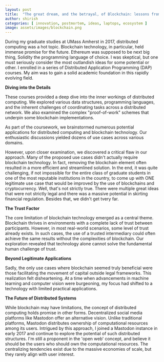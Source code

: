 ```yaml
---
layout: post
title:  "The great dream, and the betrayal, of Blockchain: lessons from Grad School"
author: shirish
categories: [ innovation, postmortem, ideas, laptops, ecosystem ]
image: assets/images/blockchain.png
---
```


During my graduate studies at UMass Amherst in 2017, distributed computing was a hot topic. Blockchain technology, in particular, held immense promise for the future. Ethereum was supposed to be next big thing, Solidity the programming language of choice. I was skeptical, but one must seriously consider the most outlandish ideas for some potential or other. I enrolled in a series of Distributed Application Programming (DAP) courses. My aim was to gain a solid academic foundation in this rapidly evolving field.

**Diving into the Details**

These courses provided a deep dive into the inner workings of distributed computing. We explored various data structures, programming languages, and the inherent challenges of coordinating tasks across a distributed network.  We also examined the complex "proof-of-work" schemes that underpin some blockchain implementations.  

As part of the coursework, we brainstormed numerous potential applications for distributed computing and blockchain technology. Our enthusiastic discussions yielded dozens of use cases across various domains.

However, upon closer examination, we discovered a critical flaw in our approach.  Many of the proposed use cases didn't actually require blockchain technology. In fact, removing the blockchain element often resulted in a more efficient and streamlined solution. In the end, it was quite challenging, if not impossible for the entire class of graduate students in one of the most reputable institutions in the country, to come up with ONE legitimate use case that would be improved by the use of blockchains and cryptocurrency. Well, that's not strictly true. There were multiple great ideas that were not strictly legal and there was a massive potential in skirting financial regulation. Besides that, we didn't get tvery far.

**The Trust Factor**

The core limitation of blockchain technology emerged as a central theme.  Blockchain thrives in environments with a complete lack of trust between participants.  However, in most real-world scenarios, some level of trust already exists.  In such cases, the use of a trusted intermediary could often achieve the same results without the complexities of blockchain.  Our exploration revealed that technology alone cannot solve the fundamental human challenge of trust.

**Beyond Legitimate Applications**

Sadly, the only use cases where blockchain seemed truly beneficial were those facilitating the movement of capital outside legal frameworks. This realization felt disheartening.  At a time when advancements in machine learning and computer vision were burgeoning, my focus had shifted to a technology with limited practical applications.

**The Future of Distributed Systems**

While blockchain may have limitations, the concept of distributed computing holds promise in other forms. Decentralized social media platforms like Mastodon offer an alternative vision.  Unlike traditional platforms, Mastodon distributes ownership of computational resources among its users.  Intrigued by this approach, I joined a Mastodon instance in early 2017 and continue to explore the potential of such distributed structures. I'm still a proponent in the 'open web' concept, and believe it should be the users who should own the computational resources. The centralizing tendencies exist due to the massive economies of scale, but they rarely align with user interest.
